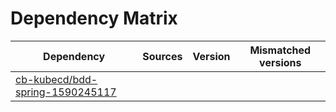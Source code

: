 # Dependency Matrix

Dependency | Sources | Version | Mismatched versions
---------- | ------- | ------- | -------------------
[cb-kubecd/bdd-spring-1590245117](https://github.com/cb-kubecd/bdd-spring-1590245117.git) |  | []() | 
